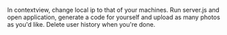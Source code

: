 In contextview, change local ip to that of your machines. Run server.js and open application, generate a code for yourself and upload as many photos as you'd like. Delete user history when you're done.
